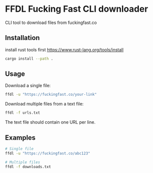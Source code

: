 # FFDL Fucking Fast CLI downloader

CLI tool to download files from fuckingfast.co

## Installation

install rust tools first
https://www.rust-lang.org/tools/install

```bash
cargo install --path .
```

## Usage

Download a single file:
```bash
ffdl -u "https://fuckingfast.co/your-link"
```

Download multiple files from a text file:
```bash
ffdl -f urls.txt
```

The text file should contain one URL per line.

## Examples

```bash
# Single file
ffdl -u "https://fuckingfast.co/abc123"

# Multiple files
ffdl -f downloads.txt
```

